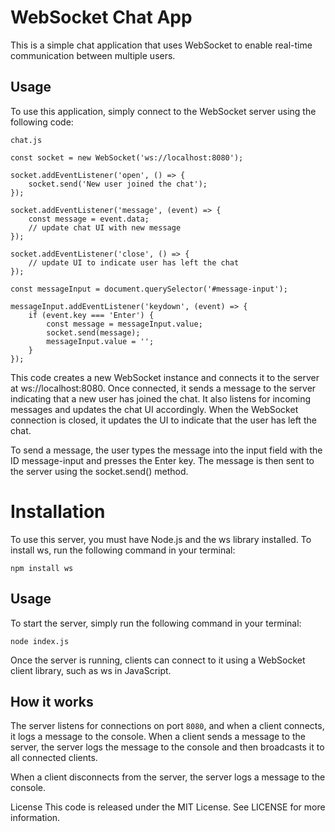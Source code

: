 # WebSocket Chat App
This is a simple chat application that uses WebSocket to enable real-time communication between multiple users.

## Usage
To use this application, simply connect to the WebSocket server using the following code:

`chat.js`

    
    
    const socket = new WebSocket('ws://localhost:8080');

    socket.addEventListener('open', () => {
        socket.send('New user joined the chat');
    });

    socket.addEventListener('message', (event) => {
        const message = event.data;
        // update chat UI with new message
    });

    socket.addEventListener('close', () => {
        // update UI to indicate user has left the chat
    });

    const messageInput = document.querySelector('#message-input');

    messageInput.addEventListener('keydown', (event) => {
        if (event.key === 'Enter') {
            const message = messageInput.value;
            socket.send(message);
            messageInput.value = '';
        }
    });


This code creates a new WebSocket instance and connects it to the server at ws://localhost:8080. Once connected, it sends a message to the server indicating that a new user has joined the chat. It also listens for incoming messages and updates the chat UI accordingly. When the WebSocket connection is closed, it updates the UI to indicate that the user has left the chat.

To send a message, the user types the message into the input field with the ID message-input and presses the Enter key. The message is then sent to the server using the socket.send() method.

# Installation

To use this server, you must have Node.js and the ws library installed. To install ws, run the following command in your terminal:
    

`npm install ws`


## Usage
To start the server, simply run the following command in your terminal:

`node index.js`


Once the server is running, clients can connect to it using a WebSocket client library, such as ws in JavaScript.

## How it works
The server listens for connections on port `8080`, and when a client connects, it logs a message to the console. When a client sends a message to the server, the server logs the message to the console and then broadcasts it to all connected clients.

When a client disconnects from the server, the server logs a message to the console.

License
This code is released under the MIT License. See LICENSE for more information.
